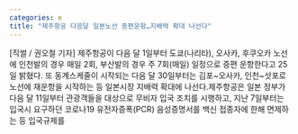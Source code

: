 ```yaml
---
categories: e
title: "제주항공 다음달 일본노선 증편운항…지배력 확대 나선다"
---
```

[직썰 / 권오철 기자] 제주항공이 다음 달 1일부터 도쿄(나리타), 오사카, 후쿠오카 노선에 인천발의 경우 매일 2회, 부산발의 경우 주 7회(매일) 일정으로 증편 운항한다고 25일 밝혔다. 또 동계스케줄이 시작되는 다음 달 30일부터는 김포~오사카, 인천~삿포로 노선에 재운항을 시작하는 등 일본시장 지배력 확대에 나선다.제주항공은 일본 정부가 다음 달 11일부터 관광객들을 대상으로 무비자 입국 조치를 시행하고, 지난 7일부터는 입국시 요구하던 코로나19 유전자증폭(PCR) 음성증명서를 백신 접종자에 한해 면제하는 등 입국규제를
